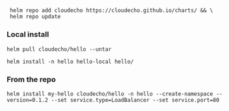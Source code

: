 ##

```
 helm repo add cloudecho https://cloudecho.github.io/charts/ && \
 helm repo update
```

### Local install

```
helm pull cloudecho/hello --untar
```

```
helm install -n hello hello-local hello/
```

### From the repo

```
helm install my-hello cloudecho/hello -n hello --create-namespace --version=0.1.2 --set service.type=LoadBalancer --set service.port=80
```